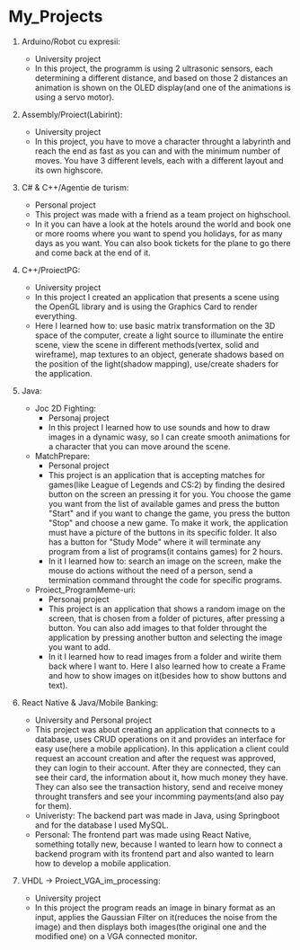 # My_Projects

1. Arduino/Robot cu expresii:

   - University project
   - In this project, the programm is using 2 ultrasonic sensors, each determining a different distance, and based on those 2 distances an animation is shown on the OLED display(and one of the animations is using a servo motor).

2. Assembly/Proiect(Labirint):

   - University project
   - In this project, you have to move a character throught a labyrinth and reach the end as fast as you can and with the minimum number of moves. You have 3 different levels, each with a different layout and its own highscore.

3. C# & C++/Agentie de turism:

   - Personal project
   - This project was made with a friend as a team project on highschool.
   - In it you can have a look at the hotels around the world and book one or more rooms where you want to spend you holidays, for as many days as you want. You can also book tickets for the plane to go there and come back at the end of it.

4. C++/ProiectPG:

   - University project
   - In this project I created an application that presents a scene using the OpenGL library and is using the Graphics Card to render everything.
   - Here I learned how to: use basic matrix transformation on the 3D space of the computer, create a light source to illuminate the entire scene, view the scene in different methods(vertex, solid and wireframe), map textures to an object, generate shadows based on the position of the light(shadow mapping), use/create shaders for the application.

5. Java:
   - Joc 2D Fighting:
     - Personaj project
     - In this project I learned how to use sounds and how to draw images in a dynamic wasy, so I can create smooth animations for a character that you can move around the scene.
   - MatchPrepare:
     - Personal project
     - This project is an application that is accepting matches for games(like League of Legends and CS:2) by finding the desired button on the screen an pressing it for you. You choose the game you want from the list of available games and press the button "Start" and if you want to change the game, you press the button "Stop" and choose a new game. To make it work, the application must have a picture of the buttons in its specific folder. It also has a button for "Study Mode" where it will terminate any program from a list of programs(it contains games) for 2 hours.
     - In it I learned how to: search an image on the screen, make the mouse do actions without the need of a person, send a termination command throught the code for specific programs.
   - Proiect_ProgramMeme-uri:
     - Personaj project
     - This project is an application that shows a random image on the screen, that is chosen from a folder of pictures, after pressing a button. You can also add images to that folder throught the application by pressing another button and selecting the image you want to add.
     - In it I learned how to read images from a folder and wirite them back where I want to. Here I also learned how to create a Frame and how to show images on it(besides how to show buttons and text).
6. React Native & Java/Mobile Banking:

   - University and Personal project
   - This project was about creating an application that connects to a database, uses CRUD operations on it and provides an interface for easy use(here a mobile application). In this application a client could request an account creation and after the request was approved, they can login to their account. After they are connected, they can see their card, the information about it, how much money they have. They can also see the transaction history, send and receive money throught transfers and see your incomming payments(and also pay for them).
   - Univeristy: The backend part was made in Java, using Springboot and for the database I used MySQL.
   - Personal: The frontend part was made using React Native, something totally new, because I wanted to learn how to connect a backend program with its frontend part and also wanted to learn how to develop a mobile application.

7. VHDL -> Proiect_VGA_im_processing:
   - University project
   - In this project the program reads an image in binary format as an input, applies the Gaussian Filter on it(reduces the noise from the image) and then displays both images(the original one and the modified one) on a VGA connected monitor.
